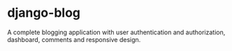 # django-blog
A complete blogging application with user authentication and authorization, dashboard, comments and responsive design.
